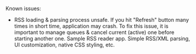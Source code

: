 
Known issues:
- RSS loading & parsing process unsafe. If you hit "Refresh" button many times in short time, application may crash. To fix this issue, it is important to manage queues & cancel current (active) one before starting another one.
Sample RSS reader app. Simple RSS/XML parsing, UI customization, native CSS styling, etc.